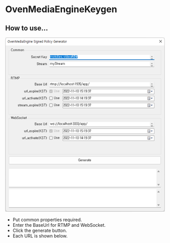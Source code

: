 # OvenMediaEngineKeygen

## How to use...

![Main Window](https://github.com/motolies/OvenMediaEngineKeygen/blob/master/images/main.png)

- Put common properties required.
- Enter the BaseUrl for RTMP and WebSocket.
- Click the generate button.
- Each URL is shown below.

